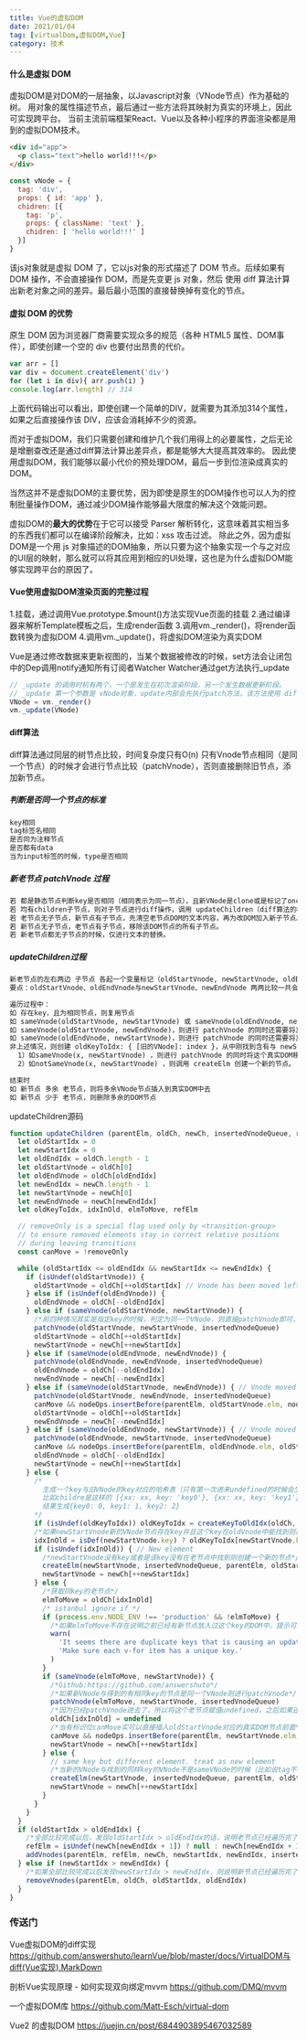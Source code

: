 ```yaml
---
title: Vue的虚拟DOM
date: 2021/01/04
tag: [virtualDom,虚拟DOM,Vue]
category: 技术
---
```


#### 什么是虚拟 DOM
虚拟DOM是对DOM的一层抽象，以Javascript对象（VNode节点）作为基础的树。
用对象的属性描述节点，最后通过一些方法将其映射为真实的环境上，因此可实现跨平台。
当前主流前端框架React、Vue以及各种小程序的界面渲染都是用到的虚拟DOM技术。

```html
<div id="app">
  <p class="text">hello world!!!</p>
</div>
```
```javascript
const vNode = {
  tag: 'div',
  props: { id: 'app' },
  chidren: [{
    tag: 'p',
    props: { className: 'text' },
    chidren: [ 'hello world!!!' ]
  }]
}
```
该js对象就是虚拟 DOM 了，它以js对象的形式描述了 DOM 节点。后续如果有 DOM 操作，不会直接操作 DOM，而是先变更 js 对象，然后 使用 diff 算法计算出新老对象之间的差异。最后最小范围的直接替换掉有变化的节点。

#### 虚拟 DOM 的优势
原生 DOM 因为浏览器厂商需要实现众多的规范（各种 HTML5 属性、DOM事件），即使创建一个空的 div 也要付出昂贵的代价。
```javascript
var arr = []
var div = document.createElement('div')
for (let i in div){ arr.push(i) }
console.log(arr.length) // 314
```
上面代码输出可以看出，即使创建一个简单的DIV，就需要为其添加314个属性，如果之后直接操作该 DIV，应该会消耗掉不少的资源。

而对于虚拟DOM，我们只需要创建和维护几个我们用得上的必要属性，之后无论是增删查改还是通过diff算法计算出差异点，都是能够大大提高其效率的。
因此使用虚拟DOM，我们能够以最小代价的预处理DOM，最后一步到位渲染成真实的DOM。

当然这并不是虚拟DOM的主要优势，因为即使是原生的DOM操作也可以人为的控制批量操作DOM，通过减少DOM操作能够最大限度的解决这个效能问题。

虚拟DOM的**最大的优势**在于它可以接受 Parser 解析转化，这意味着其实相当多的东西我们都可以在编译阶段解决，比如：xss 攻击过滤。
除此之外，因为虚拟DOM是一个用 js 对象描述的DOM抽象，所以只要为这个抽象实现一个与之对应的UI层的映射，那么就可以将其应用到相应的UI处理，这也是为什么虚拟DOM能够实现跨平台的原因了。

#### Vue使用虚拟DOM渲染页面的完整过程
1.挂载，通过调用Vue.prototype.$mount()方法实现Vue页面的挂载
2.通过编译器来解析Template模板之后，生成render函数
3.调用vm._render()，将render函数转换为虚拟DOM
4.调用vm._update()，将虚拟DOM渲染为真实DOM

Vue是通过修改数据来更新视图的，当某个数据被修改的时候，set方法会让闭包中的Dep调用notify通知所有订阅者Watcher
Watcher通过get方法执行_update
```javascript
// _update 的调用时机有两个，一个是发生在初次渲染阶段，另一个发生数据更新阶段。
// _update 第一个参数是 vNode对象，update内部会先执行patch方法，该方法使用 diff算法 计算出最小的视图修改。
VNode = vm._render()
vm._update(VNode)
```

#### diff算法
diff算法通过同层的树节点比较，时间复杂度只有O(n)
只有Vnode节点相同（是同一个节点）的时候才会进行节点比较（patchVnode），否则直接删除旧节点，添加新节点。
##### 判断是否同一个节点的标准
```html
key相同
tag标签名相同
是否同为注释节点
是否都有data
当为input标签的时候，type是否相同
```

##### 新老节点 patchVnode 过程
```html
若 都是静态节点判断key是否相同（相同表示为同一节点），且新VNode是clone或是标记了once，则直接替换elm以及componentInstance。
若 均有children子节点，则对子节点进行diff操作，调用 updateChildren（diff算法的核心）。
若 老节点无子节点，新节点有子节点，先清空老节点DOM的文本内容，再为改DOM加入新子节点。
若 新节点无子节点，老节点有子节点，移除该DOM节点的所有子节点。
若 新老节点都无子节点的时候，仅进行文本的替换。
```

##### updateChildren过程
```html
新老节点的左右两边 子节点 各起一个变量标记（oldStartVnode, newStartVnode, oldEndVnode, oldEndVnode），遍历的过程两边的标记向中间靠拢，直到全部遍历完成。
要点：oldStartVnode、oldEndVnode与newStartVnode、newEndVnode 两两比较一共会有 2*2=4 种比较方法

遍历过程中：
如 存在key，且为相同节点，则复用节点
如 sameVnode(oldStartVnode, newStartVnode) 或 sameVnode(oldEndVnode, newEndVnode)，则直接对该节点进行 pathVnode
如 sameVnode(oldStartVnode, newEndVnode)，则进行 patchVnode 的同时还需要将真实DOM节点移动到 oldEndVnode 的后面
如 sameVnode(oldEndVnode, newStartVnode)，则进行 patchVnode 的同时还需要将真实DOM节点移动到 oldStartVnode 的前面
非上述情况，则创建 oldKeyToIdx: { [旧的VNode]: index }，从中刚找到含有与 newStartVnode 的key一致的节点X，
  1）如sameVnode(x, newStartVnode) ，则进行 patchVnode 的同时将这个真实DOM移动到 oldStartVnode 对应的真实DOM的前面。
  2）如notSameVnode(x, newStartVnode) ，则调用 createElm 创建一个新的节点。

结束时
如 新节点 多余 老节点，则将多余VNode节点插入到真实DOM中去
如 新节点 少于 老节点，则删除多余的DOM节点
```
updateChildren源码
```javascript
function updateChildren (parentElm, oldCh, newCh, insertedVnodeQueue, removeOnly) {
  let oldStartIdx = 0
  let newStartIdx = 0
  let oldEndIdx = oldCh.length - 1
  let oldStartVnode = oldCh[0]
  let oldEndVnode = oldCh[oldEndIdx]
  let newEndIdx = newCh.length - 1
  let newStartVnode = newCh[0]
  let newEndVnode = newCh[newEndIdx]
  let oldKeyToIdx, idxInOld, elmToMove, refElm

  // removeOnly is a special flag used only by <transition-group>
  // to ensure removed elements stay in correct relative positions
  // during leaving transitions
  const canMove = !removeOnly

  while (oldStartIdx <= oldEndIdx && newStartIdx <= newEndIdx) {
    if (isUndef(oldStartVnode)) {
      oldStartVnode = oldCh[++oldStartIdx] // Vnode has been moved left
    } else if (isUndef(oldEndVnode)) {
      oldEndVnode = oldCh[--oldEndIdx]
    } else if (sameVnode(oldStartVnode, newStartVnode)) {
      /*前四种情况其实是指定key的时候，判定为同一个VNode，则直接patchVnode即可，分别比较oldCh以及newCh的两头节点2*2=4种情况*/
      patchVnode(oldStartVnode, newStartVnode, insertedVnodeQueue)
      oldStartVnode = oldCh[++oldStartIdx]
      newStartVnode = newCh[++newStartIdx]
    } else if (sameVnode(oldEndVnode, newEndVnode)) {
      patchVnode(oldEndVnode, newEndVnode, insertedVnodeQueue)
      oldEndVnode = oldCh[--oldEndIdx]
      newEndVnode = newCh[--newEndIdx]
    } else if (sameVnode(oldStartVnode, newEndVnode)) { // Vnode moved right
      patchVnode(oldStartVnode, newEndVnode, insertedVnodeQueue)
      canMove && nodeOps.insertBefore(parentElm, oldStartVnode.elm, nodeOps.nextSibling(oldEndVnode.elm))
      oldStartVnode = oldCh[++oldStartIdx]
      newEndVnode = newCh[--newEndIdx]
    } else if (sameVnode(oldEndVnode, newStartVnode)) { // Vnode moved left
      patchVnode(oldEndVnode, newStartVnode, insertedVnodeQueue)
      canMove && nodeOps.insertBefore(parentElm, oldEndVnode.elm, oldStartVnode.elm)
      oldEndVnode = oldCh[--oldEndIdx]
      newStartVnode = newCh[++newStartIdx]
    } else {
      /*
        生成一个key与旧VNode的key对应的哈希表（只有第一次进来undefined的时候会生成，也为后面检测重复的key值做铺垫）
        比如childre是这样的 [{xx: xx, key: 'key0'}, {xx: xx, key: 'key1'}, {xx: xx, key: 'key2'}]  beginIdx = 0   endIdx = 2  
        结果生成{key0: 0, key1: 1, key2: 2}
      */
      if (isUndef(oldKeyToIdx)) oldKeyToIdx = createKeyToOldIdx(oldCh, oldStartIdx, oldEndIdx)
      /*如果newStartVnode新的VNode节点存在key并且这个key在oldVnode中能找到则返回这个节点的idxInOld（即第几个节点，下标）*/
      idxInOld = isDef(newStartVnode.key) ? oldKeyToIdx[newStartVnode.key] : null
      if (isUndef(idxInOld)) { // New element
        /*newStartVnode没有key或者是该key没有在老节点中找到则创建一个新的节点*/
        createElm(newStartVnode, insertedVnodeQueue, parentElm, oldStartVnode.elm)
        newStartVnode = newCh[++newStartIdx]
      } else {
        /*获取同key的老节点*/
        elmToMove = oldCh[idxInOld]
        /* istanbul ignore if */
        if (process.env.NODE_ENV !== 'production' && !elmToMove) {
          /*如果elmToMove不存在说明之前已经有新节点放入过这个key的DOM中，提示可能存在重复的key，确保v-for的时候item有唯一的key值*/
          warn(
            'It seems there are duplicate keys that is causing an update error. ' +
            'Make sure each v-for item has a unique key.'
          )
        }
        if (sameVnode(elmToMove, newStartVnode)) {
          /*Github:https://github.com/answershuto*/
          /*如果新VNode与得到的有相同key的节点是同一个VNode则进行patchVnode*/
          patchVnode(elmToMove, newStartVnode, insertedVnodeQueue)
          /*因为已经patchVnode进去了，所以将这个老节点赋值undefined，之后如果还有新节点与该节点key相同可以检测出来提示已有重复的key*/
          oldCh[idxInOld] = undefined
          /*当有标识位canMove实可以直接插入oldStartVnode对应的真实DOM节点前面*/
          canMove && nodeOps.insertBefore(parentElm, newStartVnode.elm, oldStartVnode.elm)
          newStartVnode = newCh[++newStartIdx]
        } else {
          // same key but different element. treat as new element
          /*当新的VNode与找到的同样key的VNode不是sameVNode的时候（比如说tag不一样或者是有不一样type的input标签），创建一个新的节点*/
          createElm(newStartVnode, insertedVnodeQueue, parentElm, oldStartVnode.elm)
          newStartVnode = newCh[++newStartIdx]
        }
      }
    }
  }
  if (oldStartIdx > oldEndIdx) {
    /*全部比较完成以后，发现oldStartIdx > oldEndIdx的话，说明老节点已经遍历完了，新节点比老节点多，所以这时候多出来的新节点需要一个一个创建出来加入到真实DOM中*/
    refElm = isUndef(newCh[newEndIdx + 1]) ? null : newCh[newEndIdx + 1].elm
    addVnodes(parentElm, refElm, newCh, newStartIdx, newEndIdx, insertedVnodeQueue)
  } else if (newStartIdx > newEndIdx) {
    /*如果全部比较完成以后发现newStartIdx > newEndIdx，则说明新节点已经遍历完了，老节点多余新节点，这个时候需要将多余的老节点从真实DOM中移除*/
    removeVnodes(parentElm, oldCh, oldStartIdx, oldEndIdx)
  }
}
```



### 传送门

Vue虚拟DOM的diff实现
https://github.com/answershuto/learnVue/blob/master/docs/VirtualDOM与diff(Vue实现).MarkDown

剖析Vue实现原理 - 如何实现双向绑定mvvm
https://github.com/DMQ/mvvm

一个虚拟DOM库
https://github.com/Matt-Esch/virtual-dom

Vue2 的虚拟DOM
https://juejin.cn/post/6844903895467032589